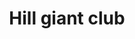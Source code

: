 ---
layout: item
title: Hill giant club
item-id: 20756
datatable: true
id: 20756
name: "Hill giant club"
members: false
lowalch: 24000
highalch: 36000
examine: "A brutal weapon popular among giants."
monsters:
  - id: 7416
    name: "Obor"
    members: false
    combat_level: 106
    wiki_url: "https://oldschool.runescape.wiki/w/Obor"
    drops:
      - quantity: "1"
        rarity: 0.00847457627118644
    image: "https://oldschool.runescape.wiki/images/8/88/Obor.png?8ec21"
---